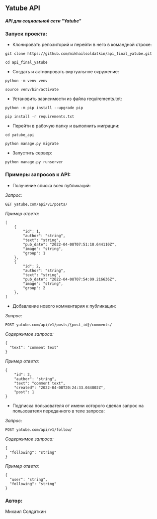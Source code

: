 ## Yatube API

#### *API для социальной сети "Yatube"*

### Запуск проекта:

- Клонировать репозиторий и перейти в него в командной строке:

```
git clone https://github.com/mikhailsoldatkin/api_final_yatube.git

cd api_final_yatube
```

- Создать и активировать виртуальное окружение:

```
python -m venv venv 

source venv/bin/activate
```

- Установить зависимости из файла requirements.txt:

```
python -m pip install --upgrade pip 

pip install -r requirements.txt
```

- Перейти в рабочую папку и выполнить миграции:

```
cd yatube_api

python manage.py migrate
```

- Запустить сервер:

```
python manage.py runserver
```

### Примеры запросов к API:

- Получение списка всех публикаций:

*Запрос:*

```
GET yatube.com/api/v1/posts/
```

*Пример ответа:*

```
[
    {
        "id": 1,
        "author": "string",
        "text": "string",
        "pub_date": "2022-04-08T07:51:18.644110Z",
        "image": "string",
        "group": 1
    },
    {
        "id": 2,
        "author": "string",
        "text": "string",
        "pub_date": "2022-04-08T07:54:09.216636Z",
        "image": "string",
        "group": 2
    },
]
```

- Добавление нового комментария к публикации:

*Запрос:*

```
POST yatube.com/api/v1/posts/{post_id}/comments/
```

*Содержимое запроса:*

```
{
  "text": "comment text"
}
```

*Пример ответа:*

```
{
    "id": 2,
    "author": "string",
    "text": "comment text",
    "created": "2022-04-08T20:24:33.044802Z",
    "post": 1
}
```

- Подписка пользователя от имени которого сделан запрос на пользователя переданного в теле запроса:

*Запрос:*

```
POST yatube.com/api/v1/follow/
```

*Содержимое запроса:*

```
{
  "following": "string"
}
```

*Пример ответа:*

```
{
  "user": "string",
  "following": "string"
}
```


### Автор:

Михаил Солдаткин
